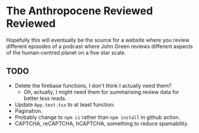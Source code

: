 # The Anthropocene Reviewed Reviewed

Hopefully this will eventually be the source for a website where you review
different episodes of a podcast where John Green reviews different aspects of
the human-centred planet on a five star scale.

## TODO

- Delete the firebase functions, I don't think I actually need them?
  - Oh, actually, I might need them for summarising review data for better less reads.
- Update `App.test.tsx` to at least function.
- Pagination.
- Probably change to `npm ci` rather than `npm install` in github action.
- CAPTCHA, reCAPTCHA, hCAPTCHA, something to reduce spamability.